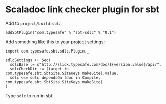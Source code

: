 Scaladoc link checker plugin for sbt
====================================

Add to `project/build.sbt`:

    addSbtPlugin("com.typesafe" % "sbt-sdlc" % "0.1")

Add something like this to your project settings:

    import com.typesafe.sbt.sdlc.Plugin._

    sdlcSettings ++ Seq(
      sdlcBase := s"http://slick.typesafe.com/doc/${version.value}/api/",
      sdlcCheckDir := (target in com.typesafe.sbt.SbtSite.SiteKeys.makeSite).value,
      sdlc <<= sdlc dependsOn (doc in Compile, com.typesafe.sbt.SbtSite.SiteKeys.makeSite)
    )

Type `sdlc` to run in sbt.
